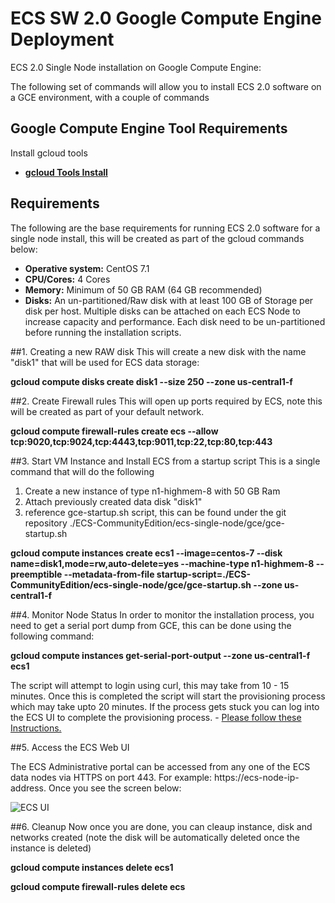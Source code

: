 # ECS SW 2.0 Google Compute Engine Deployment

ECS 2.0 Single Node installation on Google Compute Engine: 

The following set of commands will allow you to install ECS 2.0 software on a GCE environment, with a couple of commands

## Google Compute Engine Tool Requirements
Install gcloud tools
- **[gcloud Tools Install](https://cloud.google.com/sdk/gcloud/ "gcloud Tool Guide")**


## Requirements 
The following are the base requirements for running ECS 2.0 software for a single node install, this will be created as part of the gcloud commands below:


- **Operative system:** CentOS 7.1
- **CPU/Cores:** 4 Cores
- **Memory:** Minimum of 50 GB RAM (64 GB recommended)
- **Disks:** An un-partitioned/Raw disk with at least 100 GB of Storage per disk per host. Multiple disks can be attached on each ECS Node to increase capacity and performance. Each disk need to be un-partitioned before running the installation scripts.


##1. Creating a new RAW disk
This will create a new disk with the name "disk1" that will be used for ECS data storage:

**gcloud compute disks create disk1 --size 250 --zone us-central1-f**

##2. Create Firewall rules
This will open up ports required by ECS, note this will be created as part of your default network.

**gcloud compute firewall-rules create ecs --allow tcp:9020,tcp:9024,tcp:4443,tcp:9011,tcp:22,tcp:80,tcp:443**

##3. Start VM Instance and Install ECS from a startup script
This is a single command that will do the following

1. Create a new instance of type n1-highmem-8 with 50 GB Ram
2. Attach previously created data disk "disk1"
3. reference  gce-startup.sh script, this can be found under the git repository ./ECS-CommunityEdition/ecs-single-node/gce/gce-startup.sh

**gcloud compute instances create ecs1 --image=centos-7 --disk name=disk1,mode=rw,auto-delete=yes --machine-type n1-highmem-8 --preemptible --metadata-from-file startup-script=./ECS-CommunityEdition/ecs-single-node/gce/gce-startup.sh --zone us-central1-f**

##4. Monitor Node Status
In order to monitor the installation process, you need to get a serial port dump from GCE, this can be done using the following command:

**gcloud compute instances get-serial-port-output --zone us-central1-f ecs1**

The script will attempt to login using curl, this may take from 10 - 15 minutes. Once this is completed the script will start the provisioning process which may take upto 20 minutes. If the process gets stuck you can log into the ECS UI to complete the provisioning process. - [Please follow these Instructions.](https://github.com/EMCECS/ECS-CommunityEdition/blob/master/Documentation/ECS-UI-Web-Interface.md "ECS Manual Provisioning using ECS Web UI")


##5. Access the ECS Web UI

 The ECS Administrative portal can be accessed from any one of the ECS data nodes via HTTPS on port 443. For example: https://ecs-node-ip-address. Once you see the screen below:

![ECS UI](https://github.com/EMCECS/ECS-CommunityEdition/blob/master/Documentation/media/ecs-waiting-for-webserver.PNG)



##6. Cleanup
Now once you are done, you can cleaup instance, disk and networks created (note the disk will be automatically deleted once the instance is deleted)

**gcloud compute instances delete ecs1**

**gcloud compute firewall-rules delete ecs**



